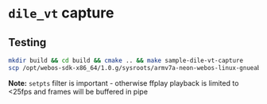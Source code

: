 # `dile_vt` capture

## Testing
```sh
mkdir build && cd build && cmake .. && make sample-dile-vt-capture
scp /opt/webos-sdk-x86_64/1.0.g/sysroots/armv7a-neon-webos-linux-gnueabi/usr/lib/libjpeg.so.62 build/samples/dile_vt/dile-vt-capture root@10.0.0.1:/tmp && ssh root@10.0.0.1 LD_PRELOAD=/usr/lib/libPmLogLib.so.3 LD_LIBRARY_PATH=/tmp /tmp/dile-vt-capture | ffplay - -fflags nobuffer -vf setpts=PTS/60
```
**Note:** `setpts` filter is important - otherwise ffplay playback is limited to <25fps and frames will be buffered in pipe
